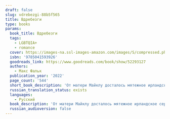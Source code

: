 ```yaml
---
draft: false
slug: vdrebezgi-88b5f565
title: Вдребезги
type: books
params:
  book_title: Вдребезги
  tags:
    - LGBTQIA+
    - romance
  cover: https://images-na.ssl-images-amazon.com/images/S/compressed.photo.goodreads.com/books/1631313710i/52293127.jpg
  isbn: '9785041593926'
  goodreads_link: https://www.goodreads.com/book/show/52293127
  authors:
    - Макс Фальк
  publication_year: '2022'
  page_count: '544'
  short_book_description: 'От матери Майклу досталось мятежное ирландское сердце, от отца - немецкая педантичность. Ему всего двадцать, и у него есть мечта: вырваться из своей нищей жизни, стать каскадёром, сняться в кино...'
  russian_translation_status: exists
  languages:
    - Русский
  book_description: 'От матери Майклу досталось мятежное ирландское сердце, от отца - немецкая педантичность. Ему всего двадцать, и у него есть мечта: вырваться из своей нищей жизни, стать каскадёром, сняться в кино. На пути к ней мотоцикл не подведёт, ведь он знает в нём, как родную, каждую гайку. Но что, если подведёт неспокойное ирландское сердце? Что, если он влюбится без оглядки в того, кто ему не ровня, и на дороге к мечте, стремительной и прямой, влетит в катастрофу?'
  russian_audioversion: false
---
```


